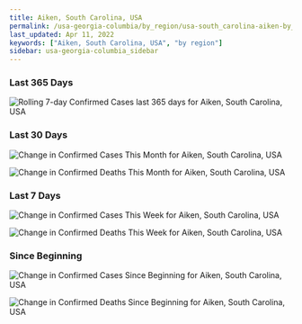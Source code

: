 ```yaml
---
title: Aiken, South Carolina, USA
permalink: /usa-georgia-columbia/by_region/usa-south_carolina-aiken-by_region.html
last_updated: Apr 11, 2022
keywords: ["Aiken, South Carolina, USA", "by region"]
sidebar: usa-georgia-columbia_sidebar
---
```


<h3>Last 365 Days</h3>

![Rolling 7-day Confirmed Cases last 365 days for Aiken, South Carolina, USA](/covid_tracker/images/graphs/usa-south_carolina-aiken-weekly_totals_graph.png)

<h3>Last 30 Days</h3>

![Change in Confirmed Cases This Month for Aiken, South Carolina, USA](/covid_tracker/images/graphs/usa-south_carolina-aiken-delta_confirmed-30_days_graph.png)

![Change in Confirmed Deaths This Month for Aiken, South Carolina, USA](/covid_tracker/images/graphs/usa-south_carolina-aiken-delta_deaths-30_days_graph.png)

<h3>Last 7 Days</h3>

![Change in Confirmed Cases This Week for Aiken, South Carolina, USA](/covid_tracker/images/graphs/usa-south_carolina-aiken-delta_confirmed-7_days_graph.png)

![Change in Confirmed Deaths This Week for Aiken, South Carolina, USA](/covid_tracker/images/graphs/usa-south_carolina-aiken-delta_deaths-7_days_graph.png)

<h3>Since Beginning</h3>

![Change in Confirmed Cases Since Beginning for Aiken, South Carolina, USA](/covid_tracker/images/graphs/usa-south_carolina-aiken-delta_confirmed-since_beginning_graph.png)

![Change in Confirmed Deaths Since Beginning for Aiken, South Carolina, USA](/covid_tracker/images/graphs/usa-south_carolina-aiken-delta_deaths-since_beginning_graph.png)
